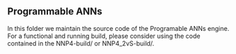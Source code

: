 ## Programmable ANNs

In this folder we maintain the source code of the Programable ANNs engine. For a functional and running build, please consider using the code contained in the NNP4-build/ or NNP4_2vS-build/.
